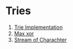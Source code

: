 # Tries

1. [Trie Implementation](./implement.cpp)
2. [Max xor](./max_xor.cpp)
3. [Stream of Charachter](./stream_of_charachter.cpp)